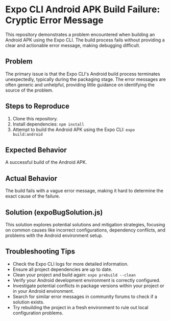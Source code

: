 # Expo CLI Android APK Build Failure: Cryptic Error Message

This repository demonstrates a problem encountered when building an Android APK using the Expo CLI. The build process fails without providing a clear and actionable error message, making debugging difficult.

## Problem

The primary issue is that the Expo CLI's Android build process terminates unexpectedly, typically during the packaging stage.  The error messages are often generic and unhelpful, providing little guidance on identifying the source of the problem.

## Steps to Reproduce

1. Clone this repository.
2. Install dependencies: `npm install`
3. Attempt to build the Android APK using the Expo CLI: `expo build:android`

## Expected Behavior

A successful build of the Android APK.

## Actual Behavior

The build fails with a vague error message, making it hard to determine the exact cause of the failure.

## Solution (expoBugSolution.js)

This solution explores potential solutions and mitigation strategies, focusing on common causes like incorrect configurations, dependency conflicts, and problems with the Android environment setup.

## Troubleshooting Tips

* Check the Expo CLI logs for more detailed information.
* Ensure all project dependencies are up to date.
* Clean your project and build again: `expo prebuild --clean`
* Verify your Android development environment is correctly configured.
* Investigate potential conflicts in package versions within your project or in your Android environment.
* Search for similar error messages in community forums to check if a solution exists.
* Try rebuilding the project in a fresh environment to rule out local configuration problems.